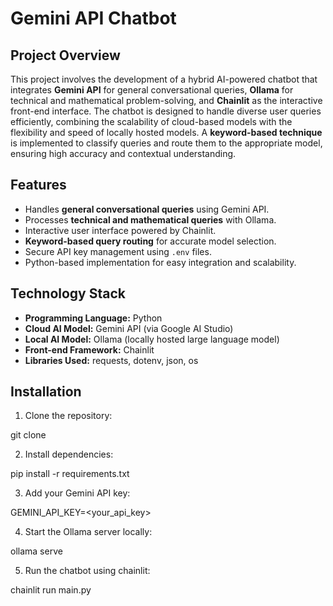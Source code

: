 # Gemini API Chatbot

## Project Overview
This project involves the development of a hybrid AI-powered chatbot that integrates **Gemini API** for general conversational queries, **Ollama** for technical and mathematical problem-solving, and **Chainlit** as the interactive front-end interface. The chatbot is designed to handle diverse user queries efficiently, combining the scalability of cloud-based models with the flexibility and speed of locally hosted models. A **keyword-based technique** is implemented to classify queries and route them to the appropriate model, ensuring high accuracy and contextual understanding.

## Features
- Handles **general conversational queries** using Gemini API.
- Processes **technical and mathematical queries** with Ollama.
- Interactive user interface powered by Chainlit.
- **Keyword-based query routing** for accurate model selection.
- Secure API key management using `.env` files.
- Python-based implementation for easy integration and scalability.

## Technology Stack
- **Programming Language:** Python
- **Cloud AI Model:** Gemini API (via Google AI Studio)
- **Local AI Model:** Ollama (locally hosted large language model)
- **Front-end Framework:** Chainlit
- **Libraries Used:** requests, dotenv, json, os

## Installation

1. Clone the repository:

git clone <repository-url>


2. Install dependencies:

pip install -r requirements.txt


3. Add your Gemini API key:

GEMINI_API_KEY=<your_api_key>


4. Start the Ollama server locally:

ollama serve


5. Run the chatbot using chainlit:

chainlit run main.py



